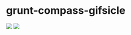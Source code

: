 # grunt-compass-gifsicle

[![](https://images.microbadger.com/badges/image/ppottie/grunt-compass-gifsicle.svg)](https://microbadger.com/images/ppottie/grunt-compass-gifsicle "Get your own image badge on microbadger.com")
[![](https://images.microbadger.com/badges/version/ppottie/grunt-compass-gifsicle.svg)](https://microbadger.com/images/ppottie/grunt-compass-gifsicle "Get your own version badge on microbadger.com")